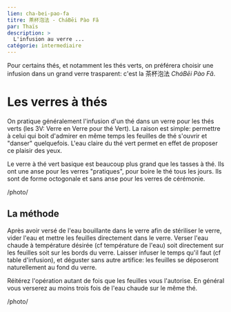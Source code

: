 ```yaml
---
lien: cha-bei-pao-fa
titre: 茶杯泡法 - CháBēi Pào Fǎ
par: Thaïs
description: >
  L'infusion au verre ...
catégorie: intermediaire
---
```


Pour certains thés, et notamment les thés verts, on préférera choisir une infusion dans un grand verre trasparent: c'est la 茶杯泡法 _CháBēi Pào Fǎ_.

# Les verres à thés

On pratique généralement l'infusion d'un thé dans un verre pour les thés verts (les 3V: Verre en Verre pour thé Vert).
La raison est simple: permettre à celui qui boit d'admirer en même temps les feuilles de thé s'ouvrir et "danser" quelquefois. L'eau claire du thé vert permet en effet de proposer ce plaisir des yeux. 

Le verre à thé vert basique est beaucoup plus grand que les tasses à thé. Ils ont une anse pour les verres "pratiques", pour boire le thé tous les jours. Ils sont de forme octogonale et sans anse pour les verres de cérémonie.

/photo/

## La méthode

Après avoir versé de l'eau bouillante dans le verre afin de stériliser le verre, vider l'eau et mettre les feuilles directement dans le verre. 
Verser l'eau chaude à température désirée (cf température de l'eau) soit directement sur les feuilles soit sur les bords du verre. 
Laisser infuser le temps qu'il faut (cf table d'infusion), et déguster sans autre artifice: les feuilles se déposeront naturellement au fond du verre.

Réitérez l'opération autant de fois que les feuilles vous l'autorise. En général vous verserez au moins trois fois de l'eau chaude sur le même thé.

/photo/
